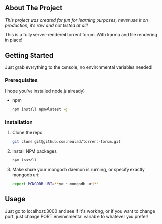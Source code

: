 <!-- ABOUT THE PROJECT -->
## About The Project
*This project was created for fun for learning purposes, never use it on production, it's raw and not tested at all!*

This is a fully server-rendered torrent forum. With karma and file rendering in place!

<!-- GETTING STARTED -->
## Getting Started

Just grab everything to the console, no environmental variables needed!

### Prerequisites

I hope you've installed node.js already)
* npm
  ```sh
  npm install npm@latest -g
  ```

### Installation

1. Clone the repo
   ```sh
   git clone git@github.com:neulad/torrent-forum.git
   ```
3. Install NPM packages
   ```sh
   npm install
   ```
4. Make shure your mongodb daemon is running, or specify exactly mongodb uri:
   ```sh
   export MONGODB_URI=**your_mongodb_uri**
   ```

<!-- USAGE EXAMPLES -->
## Usage

Just go to localhost:3000 and see if it's working, or if you want to change port, just change PORT environmental variable to whatever you prefer!
